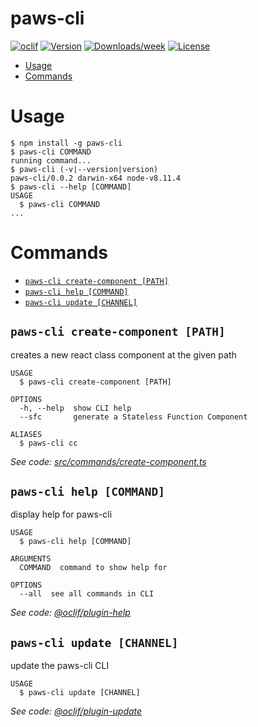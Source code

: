 paws-cli
========

[![oclif](https://img.shields.io/badge/cli-oclif-brightgreen.svg)](https://oclif.io)
[![Version](https://img.shields.io/npm/v/paws-cli.svg)](https://npmjs.org/package/paws-cli)
[![Downloads/week](https://img.shields.io/npm/dw/paws-cli.svg)](https://npmjs.org/package/paws-cli)
[![License](https://img.shields.io/npm/l/paws-cli.svg)](https://github.com/ChristienGuy/paws-cli/blob/master/package.json)

<!-- toc -->
* [Usage](#usage)
* [Commands](#commands)
<!-- tocstop -->
# Usage
<!-- usage -->
```sh-session
$ npm install -g paws-cli
$ paws-cli COMMAND
running command...
$ paws-cli (-v|--version|version)
paws-cli/0.0.2 darwin-x64 node-v8.11.4
$ paws-cli --help [COMMAND]
USAGE
  $ paws-cli COMMAND
...
```
<!-- usagestop -->
# Commands
<!-- commands -->
* [`paws-cli create-component [PATH]`](#paws-cli-create-component-path)
* [`paws-cli help [COMMAND]`](#paws-cli-help-command)
* [`paws-cli update [CHANNEL]`](#paws-cli-update-channel)

## `paws-cli create-component [PATH]`

creates a new react class component at the given path

```
USAGE
  $ paws-cli create-component [PATH]

OPTIONS
  -h, --help  show CLI help
  --sfc       generate a Stateless Function Component

ALIASES
  $ paws-cli cc
```

_See code: [src/commands/create-component.ts](https://github.com/ChristienGuy/paws-cli/blob/v0.0.2/src/commands/create-component.ts)_

## `paws-cli help [COMMAND]`

display help for paws-cli

```
USAGE
  $ paws-cli help [COMMAND]

ARGUMENTS
  COMMAND  command to show help for

OPTIONS
  --all  see all commands in CLI
```

_See code: [@oclif/plugin-help](https://github.com/oclif/plugin-help/blob/v2.1.2/src/commands/help.ts)_

## `paws-cli update [CHANNEL]`

update the paws-cli CLI

```
USAGE
  $ paws-cli update [CHANNEL]
```

_See code: [@oclif/plugin-update](https://github.com/oclif/plugin-update/blob/v1.3.2/src/commands/update.ts)_
<!-- commandsstop -->
